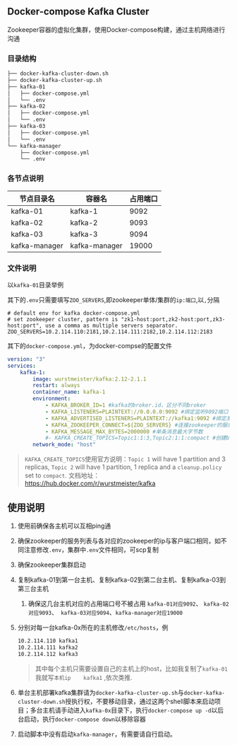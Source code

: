 ## Docker-compose Kafka Cluster

Zookeeper容器的虚拟化集群，使用Docker-compose构建，通过主机网络进行沟通

### 目录结构

```bash
├── docker-kafka-cluster-down.sh
├── docker-kafka-cluster-up.sh
├── kafka-01
│   ├── docker-compose.yml
│   └── .env
├── kafka-02
│   ├── docker-compose.yml
│   └── .env
├── kafka-03
│   ├── docker-compose.yml
│   └── .env
└── kafka-manager
    ├── docker-compose.yml
    └── .env
```

### 各节点说明

| 节点目录名    | 容器名        | 占用端口 |
| ------------- | ------------- | -------- |
| kafka-01      | kafka-1       | 9092     |
| kafka-02      | kafka-2       | 9093     |
| kafka-03      | kafka-3       | 9094     |
| kafka-manager | kafka-manager | 19000    |

### 文件说明

以`kafka-01`目录举例

其下的`.env`只需要填写`ZOO_SERVERS`,即zookeeper单体/集群的`ip:端口`,以`,`分隔

```properties
# default env for kafka docker-compose.yml
# set zookeeper cluster, pattern is "zk1-host:port,zk2-host:port,zk3-host:port", use a comma as multiple servers separator.
ZOO_SERVERS=10.2.114.110:2181,10.2.114.111:2182,10.2.114.112:2183
```

其下的`docker-compose.yml`，为docker-compse的配置文件

```yaml
version: "3"
services:
    kafka-1:
        image: wurstmeister/kafka:2.12-2.1.1
        restart: always
        container_name: kafka-1
        environment:
            - KAFKA_BROKER_ID=1 #kafka的broker.id，区分不同broker
            - KAFKA_LISTENERS=PLAINTEXT://0.0.0.0:9092 #绑定监听9092端口
            - KAFKA_ADVERTISED_LISTENERS=PLAINTEXT://kafka1:9092 #绑定发布订阅的端口
            - KAFKA_ZOOKEEPER_CONNECT=${ZOO_SERVERS} #连接zookeeper的服务地址
            - KAFKA_MESSAGE_MAX_BYTES=2000000 #单条消息最大字节数
            #- KAFKA_CREATE_TOPICS=Topic1:1:3,Topic2:1:1:compact #创建broker时创建的topic:partition-num:replica-num[:clean.policy]
        network_mode: "host"
```

> `KAFKA_CREATE_TOPICS`使用官方说明：`Topic 1` will have 1 partition and 3 replicas, `Topic 2` will have 1 partition, 1 replica and a `cleanup.policy` set to `compact`. 文档地址：<https://hub.docker.com/r/wurstmeister/kafka>



## 使用说明

1. 使用前确保各主机可以互相ping通

2. 确保zookeeper的服务列表与各对应的zookeeper的ip与客户端口相同，如不同注意修改`.env`，集群中`.env`文件相同，可scp复制

3. 确保zookeeper集群启动

4. 复制kafka-01到第一台主机、复制kafka-02到第二台主机、复制kafka-03到第三台主机

   1. 确保这几台主机对应的占用端口号不被占用 `kafka-01对应9092`、 `kafka-02对应9093`、` kafka-03对应9094`、`kafka-manager对应19000`

6. 分别对每一台kafka-0x所在的主机修改`/etc/hosts`，例

   ```bash
   10.2.114.110	kafka1
   10.2.114.111	kafka2
   10.2.114.112	kafka3
   ```

   > 其中每个主机只需要设置自己的主机上的host，比如我复制了`kafka-01`我就写`本机ip	kafka1` ,依次类推.

6. 单台主机部署kafka集群请为`docker-kafka-cluster-up.sh`与`docker-kafka-cluster-down.sh`授执行权，不要移动目录，通过这两个shell脚本来启动项目；多台主机请手动进入`kafka-0x`目录下，执行`docker-compose up -d`以后台启动，执行`docker-compose down`以移除容器

7. 启动脚本中没有启动`kafka-manager`，有需要请自行启动。


